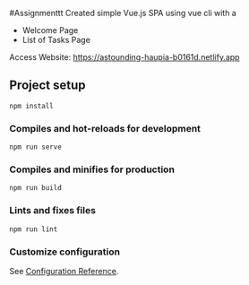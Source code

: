 #Assignmenttt
Created simple Vue.js SPA using vue cli with a 
- Welcome Page
- List of Tasks Page 

Access Website: https://astounding-haupia-b0161d.netlify.app
## Project setup
```
npm install
```

### Compiles and hot-reloads for development
```
npm run serve
```

### Compiles and minifies for production
```
npm run build
```

### Lints and fixes files
```
npm run lint
```

### Customize configuration
See [Configuration Reference](https://cli.vuejs.org/config/).
